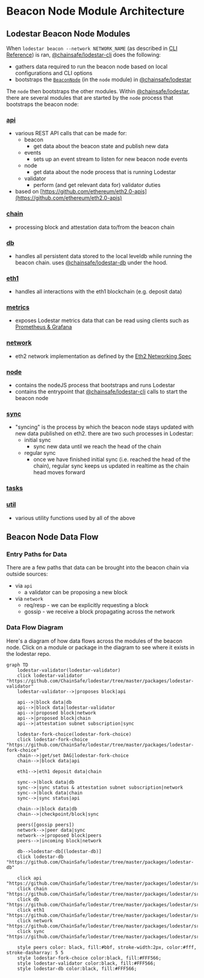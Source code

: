 # Beacon Node Module Architecture

## Lodestar Beacon Node Modules

When `lodestar beacon --network NETWORK_NAME` (as described in [CLI Reference](../reference/cli)) is ran, [@chainsafe/lodestar-cli](https://github.com/ChainSafe/lodestar/tree/master/packages/lodestar-cli) does the following:
  
  - gathers data required to run the beacon node based on local configurations and CLI options
  - bootstraps the [`BeaconNode`](https://github.com/ChainSafe/lodestar/blob/54e13c9908054b99f68e420ee7c0273fba9db3f9/packages/lodestar/src/node/nodejs.ts#L66) (in the `node` module) in [@chainsafe/lodestar](https://github.com/ChainSafe/lodestar/tree/master/packages/lodestar)

The `node` then bootstraps the other modules.  Within [@chainsafe/lodestar](https://github.com/ChainSafe/lodestar), there are several modules that are started by the `node` process that bootstraps the beacon node:

### [api](https://github.com/ChainSafe/lodestar/tree/master/packages/lodestar/src/api)
  - various REST API calls that can be made for:
    - beacon
        - get data about the beacon state and publish new data
    - events
        - sets up an event stream to listen for new beacon node events
    - node
        - get data about the node process that is running Lodestar
    - validator
        - perform (and get relevant data for) validator duties
  - based on [https://github.com/ethereum/eth2.0-apis](https://github.com/ethereum/eth2.0-apis)
### [chain](https://github.com/ChainSafe/lodestar/tree/master/packages/lodestar/src/chain)
  - processing block and attestation data to/from the beacon chain
### [db](https://github.com/ChainSafe/lodestar/tree/master/packages/lodestar/src/db)
  - handles all persistent data stored to the local leveldb while running the beacon chain.  uses [@chainsafe/lodestar-db](https://github.com/ChainSafe/lodestar/tree/master/packages/lodestar-db) under the hood.
### [eth1](https://github.com/ChainSafe/lodestar/tree/master/packages/lodestar/src/eth1)
  - handles all interactions with the eth1 blockchain (e.g. deposit data)
### [metrics](https://github.com/ChainSafe/lodestar/tree/master/packages/lodestar/src/metrics)
  - exposes Lodestar metrics data that can be read using clients such as [Prometheus & Grafana](https://chainsafe.github.io/lodestar/usage/prometheus-grafana/)
### [network](https://github.com/ChainSafe/lodestar/tree/master/packages/lodestar/src/ntwork)
  - eth2 network implementation as defined by the [Eth2 Networking Spec](https://github.com/ethereum/eth2.0-specs/blob/dev/specs/phase0/p2p-interface.md)
### [node](https://github.com/ChainSafe/lodestar/tree/master/packages/lodestar/src/node)
  - contains the nodeJS process that bootstraps and runs Lodestar
  - contains the entrypoint that [@chainsafe/lodestar-cli](https://github.com/ChainSafe/lodestar/tree/master/packages/lodestar-cli/) calls to start the beacon node
### [sync](https://github.com/ChainSafe/lodestar/tree/master/packages/lodestar/src/sync)
  - "syncing" is the process by which the beacon node stays updated with new data published on eth2.  there are two such processes in Lodestar:
      - initial sync
        - sync new data until we reach the head of the chain
      - regular sync
        - once we have finished initial sync (i.e. reached the head of the chain), regular sync keeps us updated in realtime as the chain head moves forward
### [tasks](https://github.com/ChainSafe/lodestar/tree/master/packages/lodestar/src/tasks)
### [util](https://github.com/ChainSafe/lodestar/tree/master/packages/lodestar/src/util)
  - various utility functions used by all of the above


## Beacon Node Data Flow

### Entry Paths for Data
There are a few paths that data can be brought into the beacon chain via outside sources:

- via `api`
    - a validator can be proposing a new block
- via `network`
    - req/resp - we can be explicitly requesting a block
    - gossip - we receive a block propagating across the network

### Data Flow Diagram
Here's a diagram of how data flows across the modules of the beacon node.  Click on a module or package in the diagram to see where it exists in the lodestar repo.

```mermaid
graph TD
    lodestar-validator(lodestar-validator)
    click lodestar-validator "https://github.com/ChainSafe/lodestar/tree/master/packages/lodestar-validator"
    lodestar-validator-->|proposes block|api

    api-->|block data|db
    api-->|block data|lodestar-validator
    api-->|proposed block|network
    api-->|proposed block|chain
    api-->|attestation subnet subscription|sync
    
    lodestar-fork-choice(lodestar-fork-choice)
    click lodestar-fork-choice "https://github.com/ChainSafe/lodestar/tree/master/packages/lodestar-fork-choice"
    chain-->|get/set DAG|lodestar-fork-choice
    chain-->|block data|api
      
    eth1-->|eth1 deposit data|chain
    
    sync-->|block data|db
    sync-->|sync status & attestation subnet subscription|network
    sync-->|block data|chain
    sync-->|sync status|api
    
    chain-->|block data|db
    chain-->|checkpoint/block|sync
    
    peers([gossip peers])
    network-->|peer data|sync
    network-->|proposed block|peers
    peers-->|incoming block|network
    
    db-->lodestar-db[(lodestar-db)]
    click lodestar-db "https://github.com/ChainSafe/lodestar/tree/master/packages/lodestar-db"
    
    click api "https://github.com/ChainSafe/lodestar/tree/master/packages/lodestar/src/api"
    click chain "https://github.com/ChainSafe/lodestar/tree/master/packages/lodestar/src/chain"
    click db "https://github.com/ChainSafe/lodestar/tree/master/packages/lodestar/src/db"
    click eth1 "https://github.com/ChainSafe/lodestar/tree/master/packages/lodestar/src/eth1"
    click network "https://github.com/ChainSafe/lodestar/tree/master/packages/lodestar/src/network"
    click sync "https://github.com/ChainSafe/lodestar/tree/master/packages/lodestar/src/sync"
    
    style peers color: black, fill:#bbf, stroke-width:2px, color:#fff, stroke-dasharray: 5 5
    style lodestar-fork-choice color:black, fill:#FFF566;
    style lodestar-validator color:black, fill:#FFF566;
    style lodestar-db color:black, fill:#FFF566;
    
```